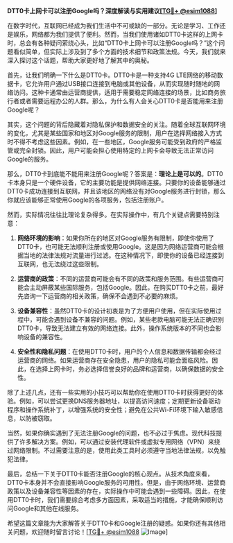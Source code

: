 **DTT0卡上网卡可以注册Google吗？深度解读与实用建议[[TG💪+ @esim1088](https://t.me/s/esim1088)]**

在数字时代，互联网已经成为我们生活中不可或缺的一部分。无论是学习、工作还是娱乐，网络都为我们提供了便利。然而，当我们使用诸如DTT0卡这样的上网卡时，总会有各种疑问萦绕心头，比如“DTT0卡上网卡可以注册Google吗？”这个问题看似简单，但实际上涉及到了多个方面的技术细节和政策法规。今天，我们就来深入探讨这个话题，帮助大家更好地了解其中的奥秘。

首先，让我们明确一下什么是DTT0卡。DTT0卡是一种支持4G LTE网络的移动数据卡，它允许用户通过USB接口连接到电脑或其他设备，从而实现随时随地的网络访问。这种卡通常由运营商提供，适用于需要稳定网络连接的场景，比如商务旅行者或者需要远程办公的人群。那么，为什么有人会关心DTT0卡是否能用来注册Google呢？

其实，这个问题的背后隐藏着对隐私保护和数据安全的关注。随着全球互联网环境的变化，尤其是某些国家和地区对Google服务的限制，用户在选择网络接入方式时不得不考虑这些因素。例如，在一些地区，Google服务可能受到政府的严格监管或完全封锁。因此，用户可能会担心使用特定的上网卡会导致无法正常访问Google的服务。

那么，DTT0卡到底能不能用来注册Google呢？答案是：**理论上是可以的**。DTT0卡本身只是一个硬件设备，它的主要功能是提供网络连接。只要你的设备能够通过DTT0卡成功连接到互联网，并且该地区的网络没有对Google服务进行封锁，那么你就应该能够正常使用Google的各项服务，包括注册账户。

然而，实际情况往往比理论复杂得多。在实际操作中，有几个关键点需要特别注意：

1. **网络环境的影响**：如果你所在的地区对Google服务有限制，即使你使用了DTT0卡，也可能无法顺利注册或使用Google。这是因为网络运营商可能会根据当地的法律法规对流量进行过滤。在这种情况下，即使你的设备已经连接到互联网，也无法绕过这些限制。

2. **运营商的政策**：不同的运营商可能会有不同的政策和服务范围。有些运营商可能会主动屏蔽某些国际服务，包括Google。因此，在购买DTT0卡之前，最好先咨询一下运营商的相关政策，确保不会遇到不必要的麻烦。

3. **设备兼容性**：虽然DTT0卡的设计初衷是为了方便用户使用，但在实际使用过程中，可能会遇到设备不兼容的问题。例如，某些老款电脑可能无法正确识别DTT0卡，导致无法建立有效的网络连接。此外，操作系统版本的不同也会影响设备的兼容性。

4. **安全性和隐私问题**：在使用DTT0卡时，用户的个人信息和数据传输都会经过运营商的网络。如果运营商存在安全隐患，用户的隐私可能会面临风险。因此，在选择上网卡时，务必选择信誉良好的品牌和运营商，以确保数据的安全性。

除了上述几点，还有一些实用的小技巧可以帮助你在使用DTT0卡时获得更好的体验。例如，可以尝试更换DNS服务器地址，以提高访问速度；定期更新设备驱动程序和操作系统补丁，以增强系统的安全性；避免在公共Wi-Fi环境下输入敏感信息，以防被窃取。

当然，如果你确实遇到了无法注册Google的问题，也不必过于焦虑。现代科技提供了许多解决方案。例如，可以通过安装代理软件或虚拟专用网络（VPN）来绕过网络限制。不过需要注意的是，使用此类工具时必须遵守当地法律法规，以免触犯法律。

最后，总结一下关于DTT0卡能否注册Google的核心观点。从技术角度来看，DTT0卡本身并不会直接影响Google服务的可用性。但是，由于网络环境、运营商政策以及设备兼容性等因素的存在，实际操作中可能会遇到一些障碍。因此，在使用DTT0卡时，我们需要综合考虑多方面因素，采取适当的措施，才能确保顺利访问Google和其他在线服务。

希望这篇文章能为大家解答关于DTT0卡和Google注册的疑惑。如果你还有其他相关问题，欢迎随时留言讨论！[[TG💪+ @esim1088](https://t.me/s/esim1088) ![Image](https://i.postimg.cc/4NQfJmqS/Snipaste-2025-05-13-00-14-12.png)]